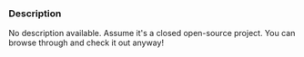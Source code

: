 ### Description

No description available. Assume it's a closed open-source project. You can browse through and check it out anyway! 
